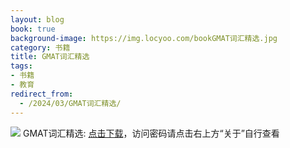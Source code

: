 ```yaml
---
layout: blog
book: true
background-image: https://img.locyoo.com/bookGMAT词汇精选.jpg
category: 书籍
title: GMAT词汇精选
tags:
- 书籍
- 教育
redirect_from:
  - /2024/03/GMAT词汇精选/
---
```

![](https://img.locyoo.com/bookGMAT词汇精选.jpg)
GMAT词汇精选: <a name = "ref1" href="https://url18.ctfile.com/f/50983618-1380724135-0b33c8?p=3619">点击下载</a>，访问密码请点击右上方“关于”自行查看